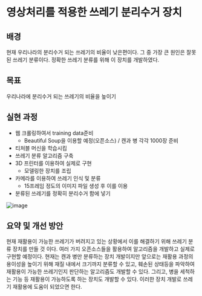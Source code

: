 # **영상처리를 적용한 쓰레기 분리수거 장치**

## 배경
현재 우리나라의 분리수거 되는 쓰레기의 비율이 낮은편이다. 그 중 가장 큰 원인은 잘못된 쓰레기 분류이다. 정확한 쓰레기 분류를 위해 이 장치를 개발하였다.


## 목표
우리나라에 분리수거 되는 쓰레기의 비율을 높이기

## 실현 과정
+ 웹 크롤링하여서 training data준비
  + Beautiful Soup을 이용할 예정(오픈소스) / 캔과 병 각각 1000장 준비
+ 티처블 머신을 학습시킴
+ 쓰레기 분류 알고리즘 구축
+ 3D 프린터를 이용하여 실제로 구현
  + 모델링한 장치를 조립
+ 카메라를 이용하여 쓰레기 인식 및 분류
  + 15프레임 정도의 이미지 파일 생성 후 이를 이용
+ 분류된 쓰레기를 정확히 분리수거 함에 넣기


![image](https://user-images.githubusercontent.com/92033070/138996919-b6ad1988-ab52-4c19-929d-0c2304300148.png)




## 요약 및 개선 방안
현재 재활용이 가능한 쓰레기가 버려지고 있는 상황에서 이를 해결하기 위해 쓰레기 분류 장치를 만들 것 이다. 여러 가지 오픈소스들을 활용하여 알고리즘을 개발하고 실제로 구현할 예정이다. 현재는 캔과 병만 분류하는 장치 개발이지만 앞으로는 재활용 과정의 용이성을 높이기 위해 재질 내에서 크기까지 분류할 수 있고, 훼손된 상태등을 파악하여 재활용이 가능한 쓰레기인지 판단하는 알고리즘도 개발할 수 있다. 그리고, 병을 세척하는 기능 등 재활용이 가능하도록 하는 장치도 개발할 수 있다. 이러한 장치 개발로 쓰레기 재활용에 도움이 되었으면 한다.


